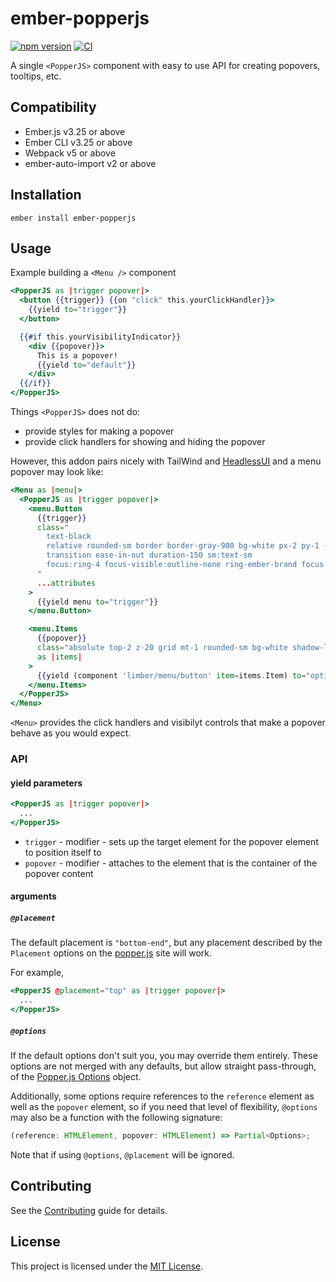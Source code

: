 # ember-popperjs

[![npm version](https://badge.fury.io/js/ember-popperjs.svg)](https://badge.fury.io/js/ember-popperjs)
[![CI](https://github.com/NullVoxPopuli/ember-popperjs/actions/workflows/ci.yml/badge.svg?branch=main&event=push)](https://github.com/NullVoxPopuli/ember-popperjs/actions/workflows/ci.yml)


A single `<PopperJS>` component with easy to use API for creating popovers, tooltips, etc.

## Compatibility

* Ember.js v3.25 or above
* Ember CLI v3.25 or above
* Webpack v5 or above
* ember-auto-import v2 or above

## Installation

```
ember install ember-popperjs
```

## Usage

Example building a `<Menu />` component
```hbs
<PopperJS as |trigger popover|>
  <button {{trigger}} {{on "click" this.yourClickHandler}}>
    {{yield to="trigger"}}
  </button>

  {{#if this.yourVisibilityIndicator}}
    <div {{popover}}>
      This is a popover!
      {{yield to="default"}}
    </div>
  {{/if}}
</PopperJS>
```
Things `<PopperJS>` does not do:
 - provide styles for making a popover
 - provide click handlers for showing and hiding the popover

However, this addon pairs nicely with TailWind and [HeadlessUI](https://github.com/GavinJoyce/ember-headlessui)
and a menu popover may look like: 

```hbs
<Menu as |menu|>
  <PopperJS as |trigger popover|>
    <menu.Button
      {{trigger}}
      class="
        text-black
        relative rounded-sm border border-gray-900 bg-white px-2 py-1 -my-1 text-left
        transition ease-in-out duration-150 sm:text-sm
        focus:ring-4 focus-visible:outline-none ring-ember-brand focus:outline-none
      "
      ...attributes
    >
      {{yield menu to="trigger"}}
    </menu.Button>

    <menu.Items
      {{popover}}
      class="absolute top-2 z-20 grid mt-1 rounded-sm bg-white shadow-lg min-w-max"
      as |items|
    >
      {{yield (component 'limber/menu/button' item=items.Item) to="options"}}
    </menu.Items>
  </PopperJS>
</Menu>
```
`<Menu>` provides the click handlers and visibilyt controls that make a
popover behave as you would expect.

### API

#### yield parameters

```hbs
<PopperJS as |trigger popover|>
  ...
</PopperJS>
```

- `trigger` - modifier - sets up the target element for the popover element to position itself to
- `popover` - modifier - attaches to the element that is the container of the popover content
#### arguments

##### `@placement`

The default placement is `"bottom-end"`, but any placement described by the
`Placement` options on the [popper.js](https://popper.js.org/docs/v2/constructors/#options) site will work.

For example,

```hbs
<PopperJS @placement="top" as |trigger popover|>
  ...
</PopperJS>
```

##### `@options`

If the default options don't suit you, you may override them entirely.
These options are not merged with any defaults, but allow straight pass-through, of the [Popper.js Options](https://popper.js.org/docs/v2/constructors/#options) object.

Additionally, some options require references to the `reference` element as well as the `popover` element, so if you need that level of flexibility, `@options` may also be a function with the following signature:
```ts
(reference: HTMLElement, popover: HTMLElement) => Partial<Options>;
```

Note that if using `@options`, `@placement` will be ignored.

## Contributing

See the [Contributing](CONTRIBUTING.md) guide for details.


## License

This project is licensed under the [MIT License](LICENSE.md).
